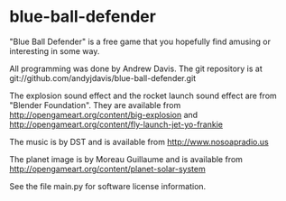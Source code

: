 blue-ball-defender
==================

"Blue Ball Defender" is a free game that you hopefully find amusing or interesting in some way.

All programming was done by Andrew Davis.
The git repository is at git://github.com/andyjdavis/blue-ball-defender.git

The explosion sound effect and the rocket launch sound effect are from "Blender Foundation".
They are available from http://opengameart.org/content/big-explosion and http://opengameart.org/content/fly-launch-jet-yo-frankie

The music is by DST and is available from http://www.nosoapradio.us

The planet image is by Moreau Guillaume and is available from http://opengameart.org/content/planet-solar-system

See the file main.py for software license information.
